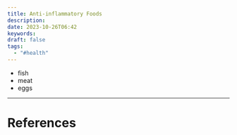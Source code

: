 ```yaml
---
title: Anti-inflammatory Foods
description: 
date: 2023-10-26T06:42
keywords: 
draft: false
tags:
  - "#health"
---
```

- fish
- meat
- eggs

---
# References
